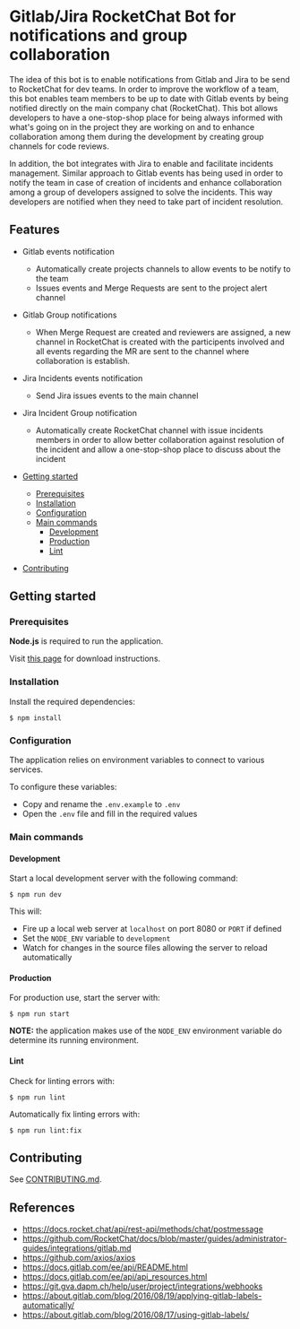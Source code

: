 # Gitlab/Jira RocketChat Bot for notifications and group collaboration

The idea of this bot is to enable notifications from Gitlab and Jira to be send to RocketChat for dev teams.
In order to improve the workflow of a team, this bot enables team members to be up to date with Gitlab events by being notified directly on the main company chat (RocketChat).
This bot allows developers to have a one-stop-shop place for being always informed with what's going on in the project they are working on and to enhance collaboration among them during the development by creating group channels for code reviews.

In addition, the bot integrates with Jira to enable and facilitate incidents management. Similar approach to Gitlab events has being used in order to notify the team in case of creation of incidents and enhance collaboration among a group of developers assigned to solve the incidents. This way developers are notified when they need to take part of incident resolution.

## Features
- Gitlab events notification
  - Automatically create projects channels to allow events to be notify to the team 
  - Issues events and Merge Requests are sent to the project alert channel
- Gitlab Group notifications
  - When Merge Request are created and reviewers are assigned, a new channel in RocketChat is created with the participents involved and all events regarding the MR are sent to the channel where collaboration is establish.
- Jira Incidents events notification
  - Send Jira issues events to the main channel
- Jira Incident Group notification
  - Automatically create RocketChat channel with issue incidents members in order to allow better collaboration against resolution of the incident and allow a one-stop-shop place to discuss about the incident


- [Getting started](#getting-started)
  - [Prerequisites](#prerequisites)
  - [Installation](#installation)
  - [Configuration](#configuration)
  - [Main commands](#main-commands)
    - [Development](#development)
    - [Production](#production)
    - [Lint](#lint)
- [Contributing](#contributing)

## Getting started

### Prerequisites

**Node.js** is required to run the application.

Visit [this page](https://nodejs.org/en/download/) for download instructions.

### Installation

Install the required dependencies:

`$ npm install`

### Configuration

The application relies on environment variables to connect to various services.

To configure these variables:

- Copy and rename the `.env.example` to `.env`
- Open the `.env` file and fill in the required values

### Main commands

#### Development

Start a local development server with the following command:

`$ npm run dev`

This will:

- Fire up a local web server at `localhost` on port 8080 or `PORT` if defined
- Set the `NODE_ENV` variable to `development`
- Watch for changes in the source files allowing the server to reload automatically

#### Production

For production use, start the server with:

`$ npm run start`

**NOTE:** the application makes use of the `NODE_ENV` environment variable do determine its running environment.

#### Lint

Check for linting errors with:

`$ npm run lint`

Automatically fix linting errors with:

`$ npm run lint:fix`

## Contributing

See [CONTRIBUTING.md](CONTRIBUTING.md).

## References

- https://docs.rocket.chat/api/rest-api/methods/chat/postmessage
- https://github.com/RocketChat/docs/blob/master/guides/administrator-guides/integrations/gitlab.md
- https://github.com/axios/axios
- https://docs.gitlab.com/ee/api/README.html
- https://docs.gitlab.com/ee/api/api_resources.html
- https://git.gva.dapm.ch/help/user/project/integrations/webhooks
- https://about.gitlab.com/blog/2016/08/19/applying-gitlab-labels-automatically/
- https://about.gitlab.com/blog/2016/08/17/using-gitlab-labels/

